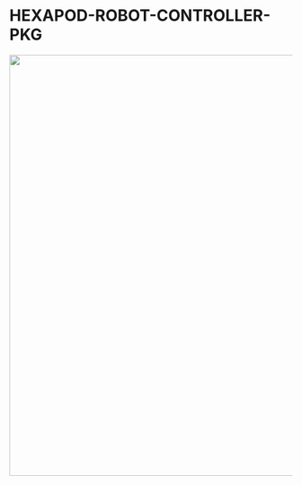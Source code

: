 # HEXAPOD-ROBOT-CONTROLLER-PKG
<p align = "left">
 <img src = "https://github.com/user-attachments/assets/a319903d-d157-418a-b78d-9d7a148d4fdc" width=750/>
</p> 
